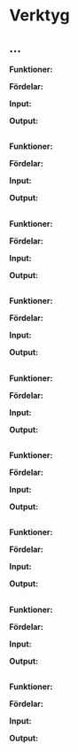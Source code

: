 # Verktyg

  
## ...
**Funktioner:**


**Fördelar:**


**Input:**


**Output:**

  
## 
**Funktioner:**


**Fördelar:**


**Input:**


**Output:**

  
## 
**Funktioner:**


**Fördelar:**


**Input:**


**Output:**

  
## 
**Funktioner:**


**Fördelar:**


**Input:**


**Output:**

  
## 
**Funktioner:**


**Fördelar:**


**Input:**


**Output:**

  
## 
**Funktioner:**


**Fördelar:**


**Input:**


**Output:**

  
## 
**Funktioner:**


**Fördelar:**


**Input:**


**Output:**

  
## 
**Funktioner:**


**Fördelar:**


**Input:**


**Output:**

  
## 
**Funktioner:**


**Fördelar:**


**Input:**


**Output:**